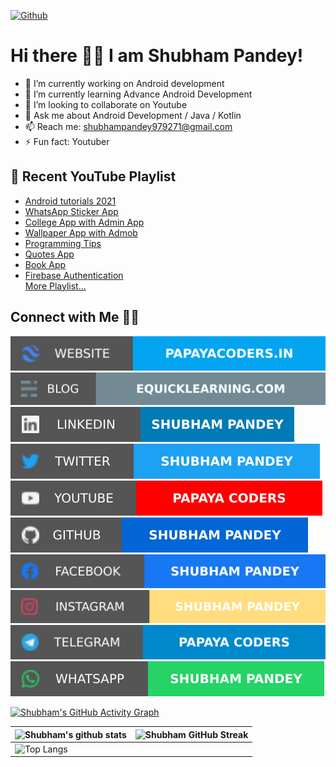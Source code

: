 
[![Github](https://img.shields.io/github/followers/1902shubh?label=Follow&style=social)](https://github.com/1902shubh)

# Hi there 👋🏻 I am Shubham Pandey!

- 🔭 I’m currently working on Android development
- 🌱 I’m currently learning Advance Android Development
- 👯 I’m looking to collaborate on Youtube 
- 💬 Ask me about Android Development / Java / Kotlin 
- 📫 Reach me: shubhampandey979271@gmail.com
- ⚡ Fun fact: Youtuber

 ## :movie_camera: Recent YouTube Playlist
 - [Android tutorials 2021](https://www.youtube.com/watch?v=y7YINW2mGxw&list=PL6Rs84MkNq7l4Zc1nQWET9-BFSc7Mnwqb)
 - [WhatsApp Sticker App](https://www.youtube.com/watch?v=dim8m_v1ogM)
 - [College App with Admin App](https://www.youtube.com/watch?v=Ui__yxgrRwQ&list=PL6Rs84MkNq7kjE71tV3iDQdqO7fspmoNN)
 - [Wallpaper App with Admob](https://www.youtube.com/watch?v=9m_yrGeWXbE&list=PL6Rs84MkNq7kDI9aKVqJUctHrOvKH3ptc)
 - [Programming Tips](https://www.youtube.com/watch?v=CsOnqUf37wE&list=PL6Rs84MkNq7mha_nivzq766HLtz4X2W5I)
 - [Quotes App](https://www.youtube.com/watch?v=v9AayYoJTMk&list=PL6Rs84MkNq7kj-tXn9XrJYnQnVSOojkaL)
 - [Book App](https://www.youtube.com/watch?v=fxG8wI_yWb8&list=PL6Rs84MkNq7nEhFCy7XfT7XbmA5_KTqeR)
 - [Firebase Authentication](https://www.youtube.com/watch?v=BsfzDUOx958) <br/>
 [More Playlist...](https://www.youtube.com/c/PapayaCoders/playlists)

## Connect with Me 🤝🏻

[![Website](https://raw.githubusercontent.com/1902shubh/1902shubh/master/assets/ws.svg)](https://papayacoders.in/) [![Blog](https://raw.githubusercontent.com/1902shubh/1902shubh/master/assets/bl.svg)](https://equicklearning.com/) [![LinkedIn](https://raw.githubusercontent.com/1902shubh/1902shubh/master/assets/li.svg)](https://uk.linkedin.com/in/1902shubh/) [![Twitter](https://raw.githubusercontent.com/1902shubh/1902shubh/master/assets/tw.svg)](https://twitter.com/1902shubh) [![YouTube](https://raw.githubusercontent.com/1902shubh/1902shubh/master/assets/yt.svg)](https://youtube.com/papayacoders) [![GitHub](https://raw.githubusercontent.com/1902shubh/1902shubh/master/assets/gh.svg)](https://github.com/1902shubh) [![Facebook](https://raw.githubusercontent.com/1902shubh/1902shubh/master/assets/fb.svg)](https://www.facebook.com/1902shubh) [![Instagram](https://raw.githubusercontent.com/1902shubh/1902shubh/master/assets/ig.svg)](https://instagram.com/1902shubh)  [![Telegram](https://raw.githubusercontent.com/1902shubh/1902shubh/master/assets/tg.svg)](https://t.me/papaya_coders) [![WhatsApp](https://raw.githubusercontent.com/1902shubh/1902shubh/master/assets/wa.svg)](https://wa.me/message/DS6LXIFOPDGZM1)

[![Shubham's GitHub Activity Graph](https://activity-graph.herokuapp.com/graph?username=1902shubh&theme=tokyonight)](https://git.io/praveenscience)

| ![Shubham's github stats](https://github-readme-stats.vercel.app/api?username=1902shubh&show_icons=true&theme=tokyonight) | ![Shubham GitHub Streak](https://github-readme-streak-stats.herokuapp.com/?user=1902shubh&theme=tokyonight) |
| --- | --- |
| ![Top Langs](https://github-readme-stats.vercel.app/api/top-langs/?username=1902shubh&theme=tokyonight) |

